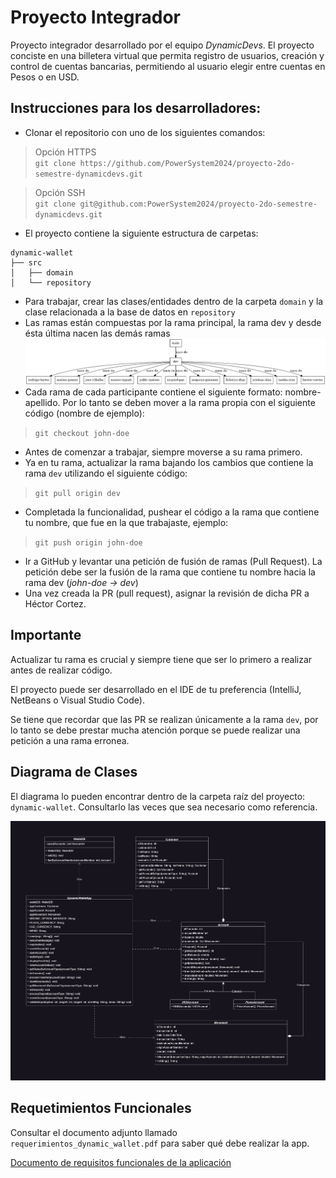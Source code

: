 # Proyecto Integrador
Proyecto integrador desarrollado por el equipo _DynamicDevs_. El proyecto conciste en una billetera virtual que permita registro de usuarios, creación y control de cuentas bancarias, permitiendo al usuario elegir entre cuentas en Pesos o en USD.

## Instrucciones para los desarrolladores:
- Clonar el repositorio con uno de los siguientes comandos:
> Opción HTTPS <br> `git clone https://github.com/PowerSystem2024/proyecto-2do-semestre-dynamicdevs.git`

> Opción SSH <br> `git clone git@github.com:PowerSystem2024/proyecto-2do-semestre-dynamicdevs.git`

- El proyecto contiene la siguiente estructura de carpetas:
```
dynamic-wallet
├── src
│   ├── domain
│   └── repository
```
- Para trabajar, crear las clases/entidades dentro de la carpeta `domain` y la clase relacionada a la base de datos en `repository`
- Las ramas están compuestas por la rama principal, la rama dev y desde ésta última nacen las demás ramas
![Diagrama que muestra la estructura de ramas del proyecto](ramas_diagrama.png)
- Cada rama de cada participante contiene el siguiente formato: nombre-apellido. Por lo tanto se deben mover a la rama propia con el siguiente código (nombre de ejemplo):
> `git checkout john-doe`
- Antes de comenzar a trabajar, siempre moverse a su rama primero.
- Ya en tu rama, actualizar la rama bajando los cambios que contiene la rama `dev` utilizando el siguiente código:
> `git pull origin dev`
- Completada la funcionalidad, pushear el código a la rama que contiene tu nombre, que fue en la que trabajaste, ejemplo:
> `git push origin john-doe`
- Ir a GitHub y levantar una petición de fusión de ramas (Pull Request). La petición debe ser la fusión de la rama que contiene tu nombre hacia la rama dev (_john-doe -> dev_)
- Una vez creada la PR (pull request), asignar la revisión de dicha PR a Héctor Cortez.

## Importante
Actualizar tu rama es crucial y siempre tiene que ser lo primero a realizar antes de realizar código.

El proyecto puede ser desarrollado en el IDE de tu preferencia (IntelliJ, NetBeans o Visual Studio Code).

Se tiene que recordar que las PR se realizan únicamente a la rama `dev`, por lo tanto se debe prestar mucha atención porque se puede realizar una petición a una rama erronea.

## Diagrama de Clases
El diagrama lo pueden encontrar dentro de la carpeta raíz del proyecto: `dynamic-wallet`. Consultarlo las veces que sea necesario como referencia.

![Diagrama de clases del proyecto](./dynamic-wallet/dynamic-wallet_diagram.png)

## Requetimientos Funcionales
Consultar el documento adjunto llamado `requerimientos_dynamic_wallet.pdf` para saber qué debe realizar la app.

[Documento de requisitos funcionales de la aplicación](requerimientos_dynamic_wallet.pdf)